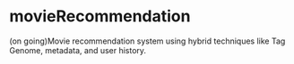 # movieRecommendation
(on going)Movie recommendation system using hybrid techniques like Tag Genome, metadata, and user history.
